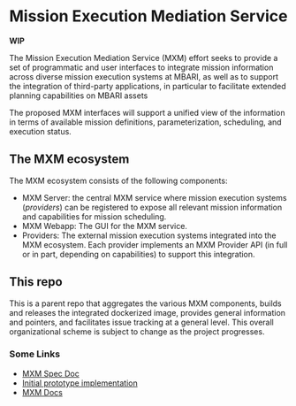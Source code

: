 # Mission Execution Mediation Service

**WIP**

The Mission Execution Mediation Service (MXM) effort seeks to provide a set of
programmatic and user interfaces to integrate mission information across
diverse mission execution systems at MBARI, as well as to support the integration
of third-party applications, in particular to facilitate extended planning
capabilities on MBARI assets

The proposed MXM interfaces will support a unified view of the information in terms
of available mission definitions, parameterization, scheduling, and execution status.

## The MXM ecosystem

The MXM ecosystem consists of the following components:

- MXM Server: the central MXM service where mission execution systems (_providers_) 
  can be registered to expose all relevant mission information and capabilities for
  mission scheduling.
- MXM Webapp: The GUI for the MXM service.
- Providers: The external mission execution systems integrated into the MXM ecosystem.
  Each provider implements an MXM Provider API (in full or in part, depending on capabilities)
  to support this integration.

## This repo

This is a parent repo that aggregates the various MXM components,
builds and releases the integrated dockerized image,
provides general information and pointers,
and facilitates issue tracking at a general level.
This overall organizational scheme is subject to change as the project progresses.

### Some Links

- [MXM Spec Doc](https://docs.google.com/document/d/1Fx8C92x4uB9dCx9SH7cpCscn8LqSZywyYm47y8TKDJY)
- [Initial prototype implementation](https://docs.google.com/document/d/1aaYhCVzL0YrlpRZhPJZWhIbcjFDoz1AkzsIIs4NgIY8/)
- [MXM Docs](https://docs.mbari.org/internal/mxm/)
